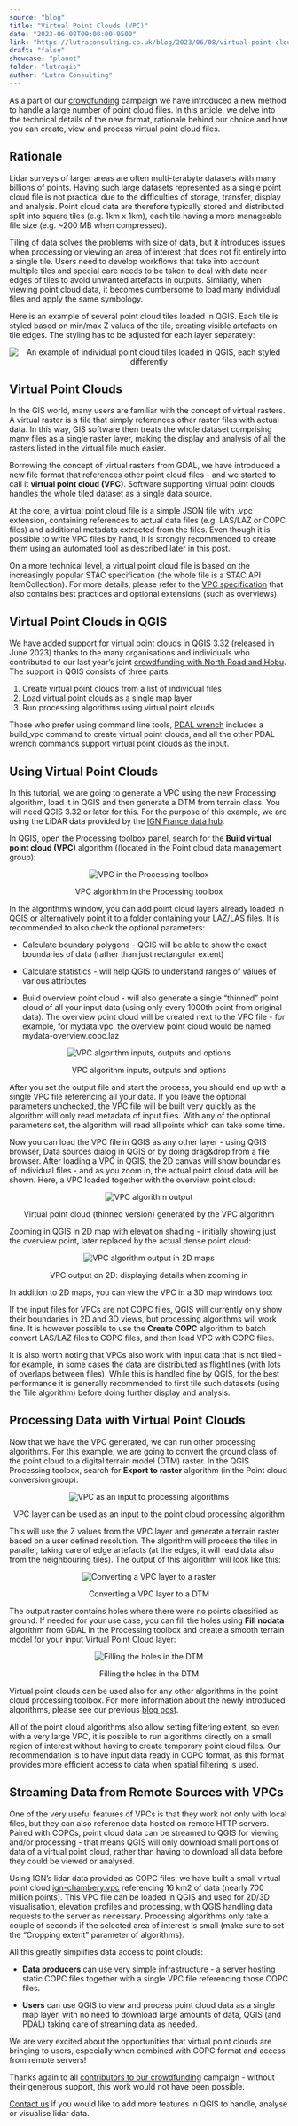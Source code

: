 ```yaml
---
source: "blog"
title: "Virtual Point Clouds (VPC)"
date: "2023-06-08T09:00:00-0500"
link: "https://lutraconsulting.co.uk/blog/2023/06/08/virtual-point-clouds/"
draft: "false"
showcase: "planet"
folder: "lutragis"
author: "Lutra Consulting"
---
```


<p>As a part of our <a href="https://www.lutraconsulting.co.uk/crowdfunding/pointcloud-processing-qgis/">crowdfunding</a> campaign we have introduced a new method to handle a large number of point cloud files. In this article, we delve into the technical details of the new format, rationale behind our choice and how you can create, view and process virtual point cloud files.</p>

<h2 id="rationale">Rationale</h2>
<p>Lidar surveys of larger areas are often multi-terabyte datasets with many billions of points. Having such large datasets represented as a single point cloud file is not practical due to the difficulties of storage, transfer, display and analysis. Point cloud data are therefore typically stored and distributed split into square tiles (e.g. 1km x 1km), each tile having a more manageable file size (e.g. ~200 MB when compressed).</p>

<p>Tiling of data solves the problems with size of data, but it introduces issues when processing or viewing an area of interest that does not fit entirely into a single tile. Users need to develop workflows that take into account multiple tiles and special care needs to be taken to deal with data near edges of tiles to avoid unwanted artefacts in outputs. Similarly, when viewing point cloud data, it becomes cumbersome to load many individual files and apply the same symbology.</p>

<p>Here is an example of several point cloud tiles loaded in QGIS. Each tile is styled based on min/max Z values of the tile, creating visible artefacts on tile edges. The styling has to be adjusted for each layer separately:</p>

<center>
  <p><img alt="An example of individual point cloud tiles loaded in QGIS, each styled differently" src="https://lutraconsulting.co.uk/img/posts/pc3_vpc_individual_tiles.png" title="An example of individual point cloud tiles loaded in QGIS, each styled differently" /></p>
</center>

<h2 id="virtual-point-clouds">Virtual Point Clouds</h2>
<p>In the GIS world, many users are familiar with the concept of virtual rasters. A virtual raster is a file that simply references other raster files with actual data. In this way, GIS software then treats the whole dataset comprising many files as a single raster layer, making the display and analysis of all the rasters listed in the virtual file much easier.</p>

<p>Borrowing the concept of virtual rasters from GDAL, we have introduced a new file format that references other point cloud files - and we started to call it <strong>virtual point cloud (VPC)</strong>. Software supporting virtual point clouds handles the whole tiled dataset as a single data source.</p>

<p>At the core, a virtual point cloud file is a simple JSON file with .vpc extension, containing references to actual data files (e.g. LAS/LAZ or COPC files) and additional metadata extracted from the files. Even though it is possible to write VPC files by hand, it is strongly recommended to create them using an automated tool as described later in this post.</p>

<p>On a more technical level, a virtual point cloud file is based on the increasingly popular STAC specification (the whole file is a STAC API ItemCollection). For more details, please refer to the <a href="https://github.com/PDAL/wrench/blob/main/vpc-spec.md">VPC specification</a> that also contains best practices and optional extensions (such as overviews).</p>

<h2 id="virtual-point-clouds-in-qgis">Virtual Point Clouds in QGIS</h2>

<p>We have added support for virtual point clouds in QGIS 3.32 (released in June 2023) thanks to the many organisations and individuals who contributed to our last year’s joint <a href="https://www.lutraconsulting.co.uk/crowdfunding/pointcloud-processing-qgis/">crowdfunding with North Road and Hobu</a>. The support in QGIS consists of three parts:</p>

<ol>
  <li>Create virtual point clouds from a list of individual files</li>
  <li>Load virtual point clouds as a single map layer</li>
  <li>Run processing algorithms using virtual point clouds</li>
</ol>

<p>Those who prefer using command line tools, <a href="https://github.com/PDAL/wrench">PDAL wrench</a> includes a build_vpc command to create virtual point clouds, and all the other PDAL wrench commands support virtual point clouds as the input.</p>

<h2 id="using-virtual-point-clouds">Using Virtual Point Clouds</h2>

<p>In this tutorial, we are going to generate a VPC using the new Processing algorithm, load it in QGIS and then generate a DTM from terrain class. You will need QGIS 3.32 or later for this. For the purpose of this example, we are using the LiDAR data provided by the <a href="https://geoservices.ign.fr/lidarhd#telechargementclassifiees">IGN France data hub</a>.</p>

<p>In QGIS, open the Processing toolbox panel, search for the <strong>Build virtual point cloud (VPC)</strong> algorithm ((located in the Point cloud data management group):</p>

<center>
  <p><img alt="VPC in the Processing toolbox" src="https://lutraconsulting.co.uk/img/posts/pc3_vpc_processing.png" title="VPC in the Processing toolbox" /></p>
  VPC algorithm in the Processing toolbox
</center>

<p>In the algorithm’s window, you can add point cloud layers already loaded in QGIS or alternatively point it to a folder containing your LAZ/LAS files. It is recommended to also check the optional parameters:</p>

<ul>
  <li>
    <p>Calculate boundary polygons - QGIS will be able to show the exact boundaries of data (rather than just rectangular extent)</p>
  </li>
  <li>
    <p>Calculate statistics - will help QGIS to understand ranges of values of various attributes</p>
  </li>
  <li>
    <p>Build overview point cloud - will also generate a single “thinned” point cloud of all your input data (using only every 1000th point from original data). The overview point cloud will be created next to the VPC file - for example, for mydata.vpc, the overview point cloud would be named mydata-overview.copc.laz</p>
  </li>
</ul>

<center>
  <p><img alt="VPC algorithm inputs, outputs and options" src="https://lutraconsulting.co.uk/img/posts/pc3_vpc_alg.png" title="VPC algorithm inputs, outputs and options" /></p>
  VPC algorithm inputs, outputs and options
</center>

<p>After you set the output file and start the process, you should end up with a single VPC file referencing all your data. If you leave the optional parameters unchecked, the VPC file will be built very quickly as the algorithm will only read metadata of input files. With any of the optional parameters set, the algorithm will read all points which can take some time.</p>

<p>Now you can load the VPC file in QGIS as any other layer - using QGIS browser, Data sources dialog in QGIS or by doing drag&amp;drop from a file browser. After loading a VPC in QGIS, the 2D canvas will show boundaries of individual files - and as you zoom in, the actual point cloud data will be shown. Here, a VPC loaded together with the overview point cloud:</p>

<center>
  <p><img alt="VPC algorithm output" src="https://lutraconsulting.co.uk/img/posts/pc3_vpc_output.png" title="VPC algorithm output" /></p>
  Virtual point cloud (thinned version) generated by the VPC algorithm
</center>

<p>Zooming in QGIS in 2D map with elevation shading - initially showing just the overview point, later replaced by the actual dense point cloud:</p>

<center>
  <p><img alt="VPC algorithm output in 2D maps" src="https://lutraconsulting.co.uk/img/posts/pc3_vpc_2d_output.gif" title="VPC algorithm output in 2D maps" /></p>
  VPC output on 2D: displaying details when zooming in
</center>

<p>In addition to 2D maps, you can view the VPC in a 3D map windows too:</p>

<center>

</center>

<p>If the input files for VPCs are not COPC files, QGIS will currently only show their boundaries in 2D and 3D views, but processing algorithms will work fine. It is however possible to use the <strong>Create COPC</strong> algorithm to batch convert LAS/LAZ files to COPC files, and then load VPC with COPC files.</p>

<p>It is also worth noting that VPCs also work with input data that is not tiled - for example, in some cases the data are distributed as flightlines (with lots of overlaps between files). While this is handled fine by QGIS, for the best performance it is generally recommended to first tile such datasets (using the Tile algorithm) before doing further display and analysis.</p>

<h2 id="processing-data-with-virtual-point-clouds">Processing Data with Virtual Point Clouds</h2>

<p>Now that we have the VPC generated, we can run other processing algorithms. For this example, we are going to convert the ground class of the point cloud to a digital terrain model (DTM) raster. In the QGIS Processing toolbox, search for <strong>Export to raster</strong> algorithm (in the Point cloud conversion group):</p>

<center>
  <p><img alt="VPC as an input to processing algorithms" src="https://lutraconsulting.co.uk/img/posts/pc3_vpc_export_to_raster.png" title="VPC as an input to processing algorithms" /></p>
  VPC layer can be used as an input to the point cloud processing algorithm
</center>

<p>This will use the Z values from the VPC layer and generate a terrain raster based on a user defined resolution. The algorithm will process the tiles in parallel, taking care of edge artefacts (at the edges, it will read data also from the neighbouring tiles). The output of this algorithm will look like this:</p>

<center>
  <p><img alt="Converting a VPC layer to a raster" src="https://lutraconsulting.co.uk/img/posts/pc3_vpc_export_to_raster_output.png" title="Converting a VPC layer to a raster" /></p>
  Converting a VPC layer to a DTM
</center>

<p>The output raster contains holes where there were no points classified as ground. If needed for your use case, you can fill the holes using <strong>Fill nodata</strong> algorithm from GDAL in the Processing toolbox and create a smooth terrain model for your input Virtual Point Cloud layer:</p>

<center>
  <p><img alt="Filling the holes in the DTM" src="https://lutraconsulting.co.uk/img/posts/pc3_vpc_export_to_raster_output_filled.png" title="Filling the holes in the DTM" /></p>
  Filling the holes in the DTM
</center>

<p>Virtual point clouds can be used also for any other algorithms in the point cloud processing toolbox. For more information about the newly introduced algorithms, please see our previous <a href="https://www.lutraconsulting.co.uk/blog/2023/05/30/pointcloud-qgis-processing/">blog post</a>.</p>

<p>All of the point cloud algorithms also allow setting filtering extent, so even with a very large VPC, it is possible to run algorithms directly on a small region of interest without having to create temporary point cloud files. Our recommendation is to have input data ready in COPC format, as this format provides more efficient access to data when spatial filtering is used.</p>

<h2 id="streaming-data-from-remote-sources-with-vpcs">Streaming Data from Remote Sources with VPCs</h2>

<p>One of the very useful features of VPCs is that they work not only with local files, but they can also reference data hosted on remote HTTP servers. Paired with COPCs, point cloud data can be streamed to QGIS for viewing and/or processing - that means QGIS will only download small portions of data of a virtual point cloud, rather than having to download all data before they could be viewed or analysed.</p>

<p>Using IGN’s lidar data provided as COPC files, we have built a small virtual point cloud <a href="https://www.lutraconsulting.co.uk/downloads/ign-chambery.vpc">ign-chambery.vpc</a> referencing 16 km2 of data (nearly 700 million points). This VPC file can be loaded in QGIS and used for 2D/3D visualisation, elevation profiles and processing, with QGIS handling data requests to the server as necessary. Processing algorithms only take a couple of seconds if the selected area of interest is small (make sure to set the “Cropping extent” parameter of algorithms).</p>

<p>All this greatly simplifies data access to point clouds:</p>

<ul>
  <li>
    <p><strong>Data producers</strong> can use very simple infrastructure - a server hosting static COPC files together with a single VPC file referencing those COPC files.</p>
  </li>
  <li>
    <p><strong>Users</strong> can use QGIS to view and process point cloud data as a single map layer, with no need to download large amounts of data, QGIS (and PDAL) taking care of streaming data as needed.</p>
  </li>
</ul>

<p>We are very excited about the opportunities that virtual point clouds are bringing to users, especially when combined with COPC format and access from remote servers!</p>

<p>Thanks again to all <a href="https://www.lutraconsulting.co.uk/blog/2023/03/07/pointcloud-qgis-cf3-update1/">contributors to our crowdfunding</a> campaign - without their generous support, this work would not have been possible.</p>

<p><a href="mailto:info@lutraconsulting.co.uk">Contact us</a> if you would like to add more features in QGIS to handle, analyse or visualise lidar data.</p>
